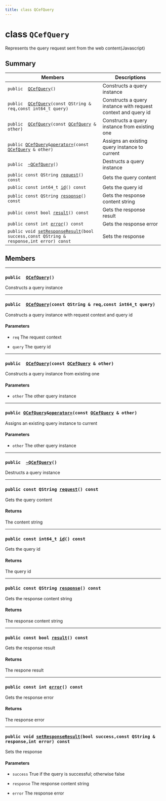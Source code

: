 ```yaml
---
title: class QCefQuery
---
```


# class `QCefQuery` <a class="anchor" id="class_q_cef_query"></a>

Represents the query request sent from the web content(Javascript)

## Summary

 Members                        | Descriptions                                
--------------------------------|---------------------------------------------
`public  `[`QCefQuery`](#class_q_cef_query_1a22d9fddcadce7a6e0259c691634c4d7a)`()` | Constructs a query instance
`public  `[`QCefQuery`](#class_q_cef_query_1a4371b3245657bf41312aead3a88cbe33)`(const QString & req,const int64_t query)` | Constructs a query instance with request context and query id
`public  `[`QCefQuery`](#class_q_cef_query_1a15297bbfd653f64aa48cec2347562b9e)`(const `[`QCefQuery`](#class_q_cef_query)` & other)` | Constructs a query instance from existing one
`public `[`QCefQuery`](#class_q_cef_query)` & `[`operator=`](#class_q_cef_query_1adb304235ed62a9cac92338a415bfb058)`(const `[`QCefQuery`](#class_q_cef_query)` & other)` | Assigns an existing query instance to current
`public  `[`~QCefQuery`](#class_q_cef_query_1a402d117cbd2d37681394f86d31ed11a3)`()` | Destructs a query instance
`public const QString `[`request`](#class_q_cef_query_1a16d137bcc1bf2ef9bc8969ff1bd091e7)`() const` | Gets the query content
`public const int64_t `[`id`](#class_q_cef_query_1afa08eaa6e1957219028db0256edd5d46)`() const` | Gets the query id
`public const QString `[`response`](#class_q_cef_query_1a663d5945146bebe69a0a3c5448bb9280)`() const` | Gets the response content string
`public const bool `[`result`](#class_q_cef_query_1a8c2d78e19628d8066570338d659bc9b2)`() const` | Gets the response result
`public const int `[`error`](#class_q_cef_query_1ab35201ac89d89f1445538f82a12f8fa8)`() const` | Gets the response error
`public void `[`setResponseResult`](#class_q_cef_query_1aa86db4e257e3dc4e29c7906d80e06f28)`(bool success,const QString & response,int error) const` | Sets the response

## Members

---
### `public  `[`QCefQuery`](#class_q_cef_query_1a22d9fddcadce7a6e0259c691634c4d7a)`()` <a class="anchor" id="class_q_cef_query_1a22d9fddcadce7a6e0259c691634c4d7a"></a>

Constructs a query instance

---
### `public  `[`QCefQuery`](#class_q_cef_query_1a4371b3245657bf41312aead3a88cbe33)`(const QString & req,const int64_t query)` <a class="anchor" id="class_q_cef_query_1a4371b3245657bf41312aead3a88cbe33"></a>

Constructs a query instance with request context and query id

#### Parameters
* `req` The request context

* `query` The query id

---
### `public  `[`QCefQuery`](#class_q_cef_query_1a15297bbfd653f64aa48cec2347562b9e)`(const `[`QCefQuery`](#class_q_cef_query)` & other)` <a class="anchor" id="class_q_cef_query_1a15297bbfd653f64aa48cec2347562b9e"></a>

Constructs a query instance from existing one

#### Parameters
* `other` The other query instance

---
### `public `[`QCefQuery`](#class_q_cef_query)` & `[`operator=`](#class_q_cef_query_1adb304235ed62a9cac92338a415bfb058)`(const `[`QCefQuery`](#class_q_cef_query)` & other)` <a class="anchor" id="class_q_cef_query_1adb304235ed62a9cac92338a415bfb058"></a>

Assigns an existing query instance to current

#### Parameters
* `other` The other query instance

---
### `public  `[`~QCefQuery`](#class_q_cef_query_1a402d117cbd2d37681394f86d31ed11a3)`()` <a class="anchor" id="class_q_cef_query_1a402d117cbd2d37681394f86d31ed11a3"></a>

Destructs a query instance

---
### `public const QString `[`request`](#class_q_cef_query_1a16d137bcc1bf2ef9bc8969ff1bd091e7)`() const` <a class="anchor" id="class_q_cef_query_1a16d137bcc1bf2ef9bc8969ff1bd091e7"></a>

Gets the query content

#### Returns
The content string

---
### `public const int64_t `[`id`](#class_q_cef_query_1afa08eaa6e1957219028db0256edd5d46)`() const` <a class="anchor" id="class_q_cef_query_1afa08eaa6e1957219028db0256edd5d46"></a>

Gets the query id

#### Returns
The query id

---
### `public const QString `[`response`](#class_q_cef_query_1a663d5945146bebe69a0a3c5448bb9280)`() const` <a class="anchor" id="class_q_cef_query_1a663d5945146bebe69a0a3c5448bb9280"></a>

Gets the response content string

#### Returns
The response content string

---
### `public const bool `[`result`](#class_q_cef_query_1a8c2d78e19628d8066570338d659bc9b2)`() const` <a class="anchor" id="class_q_cef_query_1a8c2d78e19628d8066570338d659bc9b2"></a>

Gets the response result

#### Returns
The respone result

---
### `public const int `[`error`](#class_q_cef_query_1ab35201ac89d89f1445538f82a12f8fa8)`() const` <a class="anchor" id="class_q_cef_query_1ab35201ac89d89f1445538f82a12f8fa8"></a>

Gets the response error

#### Returns
The response error

---
### `public void `[`setResponseResult`](#class_q_cef_query_1aa86db4e257e3dc4e29c7906d80e06f28)`(bool success,const QString & response,int error) const` <a class="anchor" id="class_q_cef_query_1aa86db4e257e3dc4e29c7906d80e06f28"></a>

Sets the response

#### Parameters
* `success` True if the query is successful; otherwise false

* `response` The response content string

* `error` The response error
